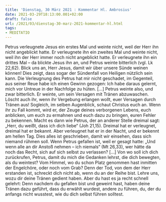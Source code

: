 ```yaml
---
title: 'Dienstag, 30 März 2021 : Kommentar Hl. Ambrosius'
date: 2021-03-29T18:13:00.001+02:00
draft: false
url: /2021/03/dienstag-30-marz-2021-kommentar-hl.html
tags: 
- MEDITATIO
---
```


Petrus verleugnete Jesus ein erstes Mal und weinte nicht, weil der Herr ihn nicht angeblickt hatte. Er verleugnete ihn ein zweites Mal und weinte nicht, weil ihn der Herr immer noch nicht angeblickt hatte. Er verleugnete ihn ein drittes Mal – da blickte Jesus ihn an, und Petrus weinte bitterlich (vgl. Lk 22,62). Blick uns an, Herr Jesus, damit wir über unsere Sünde weinen können! Dies zeigt, dass sogar der Sündenfall von Heiligen nützlich sein kann. Die Verleugnung des Petrus hat mir nicht geschadet, im Gegenteil, aus seiner Reue habe ich einen Gewinn gezogen: Ich habe daraus gelernt, mich vor Untreue in der Nachfolge zu hüten. \[…\] Petrus weinte also, und zwar bitterlich. Er weinte, um sein Versagen mit Tränen abzuwaschen. Löscht auch ihr, wenn ihr Vergebung erlangen wollt, euer Versagen durch Tränen aus! Sogleich, im selben Augenblick, schaut Christus euch an. Wenn ihr zu Fall kommt, wird er, der Zeuge deines verborgenen Lebens, euch anblicken, um euch zu ermahnen und euch dazu zu bringen, euren Fehler zu bekennen. Macht es dann wie Petrus, der an anderer Stelle dreimal sagt: „Herr, du weißt, dass ich dich liebe“ (Joh 21,15). Dreimal hat er verleugnet, dreimal hat er bekannt. Aber verleugnet hat er in der Nacht, und er bekennt am hellen Tag. Dies alles ist geschrieben, damit wir einsehen, dass sich niemand rühmen soll. Wenn Petrus gefallen ist, weil er gesagt hatte: „Und wenn alle an dir Anstoß nehmen – ich niemals“ (Mt 26,33), wer hätte da noch das Recht, sich auf sich selbst zu verlassen? \[…\] Von wo soll ich dich zurückrufen, Petrus, damit du mich die Gedanken lehrst, die dich bewegten, als du weintest? Vom Himmel, wo du schon Platz genommen hast inmitten der Engelchöre, oder noch vom Grab? Denn der Tod, von dem der Herr erstanden ist, schreckt dich nicht ab, wenn du an der Reihe bist. Lehre uns, wozu dir deine Tränen gedient haben. Aber du hast es ja recht schnell gelehrt: Denn nachdem du gefallen bist und geweint hast, haben deine Tränen dazu geführt, dass du erwählt wurdest, andere zu führen, du, der du anfangs nicht wusstest, wie du dich selbst führen solltest.